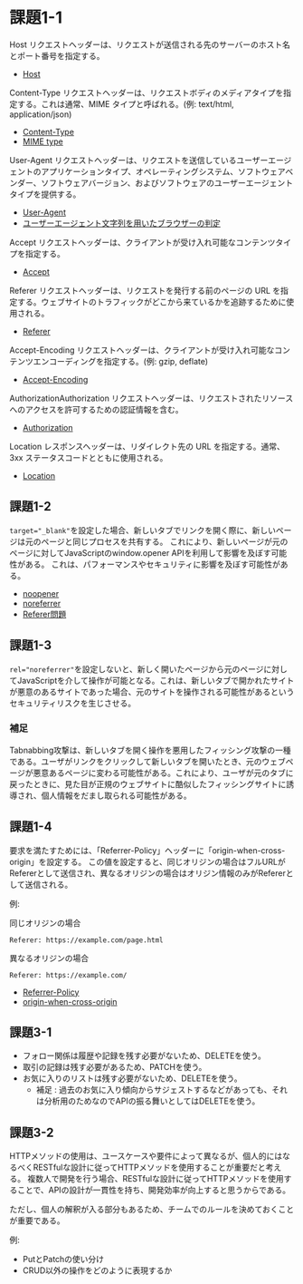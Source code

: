 # 課題1-1
Host リクエストヘッダーは、リクエストが送信される先のサーバーのホスト名とポート番号を指定する。
- [Host](https://developer.mozilla.org/ja/docs/Web/HTTP/Headers/Host)

Content-Type リクエストヘッダーは、リクエストボディのメディアタイプを指定する。これは通常、MIME タイプと呼ばれる。(例: text/html, application/json)
- [Content-Type](https://developer.mozilla.org/ja/docs/Web/HTTP/Headers/Content-Type)
- [MIME type](https://developer.mozilla.org/ja/docs/Glossary/MIME_type)

User-Agent リクエストヘッダーは、リクエストを送信しているユーザーエージェントのアプリケーションタイプ、オペレーティングシステム、ソフトウェアベンダー、ソフトウェアバージョン、およびソフトウェアのユーザーエージェントタイプを提供する。
- [User-Agent](https://developer.mozilla.org/ja/docs/Web/HTTP/Headers/User-Agent)
- [ユーザーエージェント文字列を用いたブラウザーの判定](https://developer.mozilla.org/ja/docs/Web/HTTP/Browser_detection_using_the_user_agent)

Accept リクエストヘッダーは、クライアントが受け入れ可能なコンテンツタイプを指定する。
- [Accept](https://developer.mozilla.org/ja/docs/Web/HTTP/Headers/Accept)

Referer リクエストヘッダーは、リクエストを発行する前のページの URL を指定する。ウェブサイトのトラフィックがどこから来ているかを追跡するために使用される。
- [Referer](https://developer.mozilla.org/ja/docs/Web/HTTP/Headers/Referer)

Accept-Encoding リクエストヘッダーは、クライアントが受け入れ可能なコンテンツエンコーディングを指定する。(例: gzip, deflate)
- [Accept-Encoding](https://developer.mozilla.org/ja/docs/Web/HTTP/Headers/Accept-Encoding)

AuthorizationAuthorization リクエストヘッダーは、リクエストされたリソースへのアクセスを許可するための認証情報を含む。
- [Authorization](https://developer.mozilla.org/ja/docs/Web/HTTP/Headers/Authorization)

Location レスポンスヘッダーは、リダイレクト先の URL を指定する。通常、3xx ステータスコードとともに使用される。
- [Location](https://developer.mozilla.org/ja/docs/Web/HTTP/Headers/Location)

## 課題1-2

`target="_blank"`を設定した場合、新しいタブでリンクを開く際に、新しいページは元のページと同じプロセスを共有する。
これにより、新しいページが元のページに対してJavaScriptのwindow.opener APIを利用して影響を及ぼす可能性がある。
これは、パフォーマンスやセキュリティに影響を及ぼす可能性がある。

- [noopener](https://developer.mozilla.org/ja/docs/Web/HTML/Attributes/rel/noopener)
- [noreferrer](https://developer.mozilla.org/ja/docs/Web/HTML/Attributes/rel/noreferrer)
- [Referer問題](https://developer.mozilla.org/ja/docs/Web/Security/Referer_header:_privacy_and_security_concerns)

## 課題1-3

`rel="noreferrer"`を設定しないと、新しく開いたページから元のページに対してJavaScriptを介して操作が可能となる。これは、新しいタブで開かれたサイトが悪意のあるサイトであった場合、元のサイトを操作される可能性があるというセキュリティリスクを生じさせる。

### 補足
Tabnabbing攻撃は、新しいタブを開く操作を悪用したフィッシング攻撃の一種である。ユーザがリンクをクリックして新しいタブを開いたとき、元のウェブページが悪意あるページに変わる可能性がある。これにより、ユーザが元のタブに戻ったときに、見た目が正規のウェブサイトに酷似したフィッシングサイトに誘導され、個人情報をだまし取られる可能性がある。

## 課題1-4
要求を満たすためには、「Referrer-Policy」ヘッダーに「origin-when-cross-origin」を設定する。
この値を設定すると、同じオリジンの場合はフルURLがRefererとして送信され、異なるオリジンの場合はオリジン情報のみがRefererとして送信される。

例:

同じオリジンの場合
```
Referer: https://example.com/page.html
```

異なるオリジンの場合
```
Referer: https://example.com/
```

- [Referrer-Policy](https://developer.mozilla.org/ja/docs/Web/HTTP/Headers/Referrer-Policy)
- [origin-when-cross-origin](https://developer.mozilla.org/ja/docs/Web/HTTP/Headers/Referrer-Policy#origin-when-cross-origin)

## 課題3-1

- フォロー関係は履歴や記録を残す必要がないため、DELETEを使う。
- 取引の記録は残す必要があるため、PATCHを使う。
- お気に入りのリストは残す必要がないため、DELETEを使う。
  - 補足 : 過去のお気に入り傾向からサジェストするなどがあっても、それは分析用のためなのでAPIの振る舞いとしてはDELETEを使う。

## 課題3-2
HTTPメソッドの使用は、ユースケースや要件によって異なるが、個人的にはなるべくRESTfulな設計に従ってHTTPメソッドを使用することが重要だと考える。
複数人で開発を行う場合、RESTfulな設計に従ってHTTPメソッドを使用することで、APIの設計が一貫性を持ち、開発効率が向上すると思うからである。

ただし、個人の解釈が入る部分もあるため、チームでのルールを決めておくことが重要である。

例:
- PutとPatchの使い分け
- CRUD以外の操作をどのように表現するか

